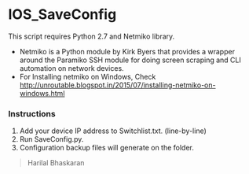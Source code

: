 # IOS_SaveConfig

This script requires Python 2.7 and Netmiko library.
* Netmiko is a Python module by Kirk Byers that provides a wrapper around the Paramiko SSH module for doing screen scraping and CLI automation on network devices.
* For Installing netmiko on Windows, Check http://unroutable.blogspot.in/2015/07/installing-netmiko-on-windows.html

### Instructions
1.	Add your device IP address to Switchlist.txt. (line-by-line)
2.	Run SaveConfig.py.
3.	Configuration backup files will generate on the folder.


> Harilal Bhaskaran


